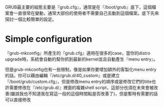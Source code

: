 GRUB最主要的組態主要是『grub.cfg』，通常是在『/boot/grub』底下，這個檔案會一直很常在變動，通常大部份的使用者不需要自己去動到這個檔案。底下先來探討一個比較簡單的設定。


# Simple configuration
『grub-mkconfig』所產生的『grub.cfg』適用在很多的case，當你的distro upgrade時，系統會自動的幫你抓到最新的kernel並且自動產生『menu entry』。

但是grub-mkconfig也有一些限制，像是如果你要增加額外的客製化menu entry的話，你可以藉由編輯『/etc/grub.d/40_custom』或是建立『/boot/grub/custom.cfg』，但是修改menu entry的順序或是修改它們的title也許需要修改在『/etc/grub.d/』裡面的複雜shell script，這部分也須在未來會被改善(雖說我也不知道我在寫這一段的這個時間點是否改善了)，但是暫時有需要的話可以直接修改